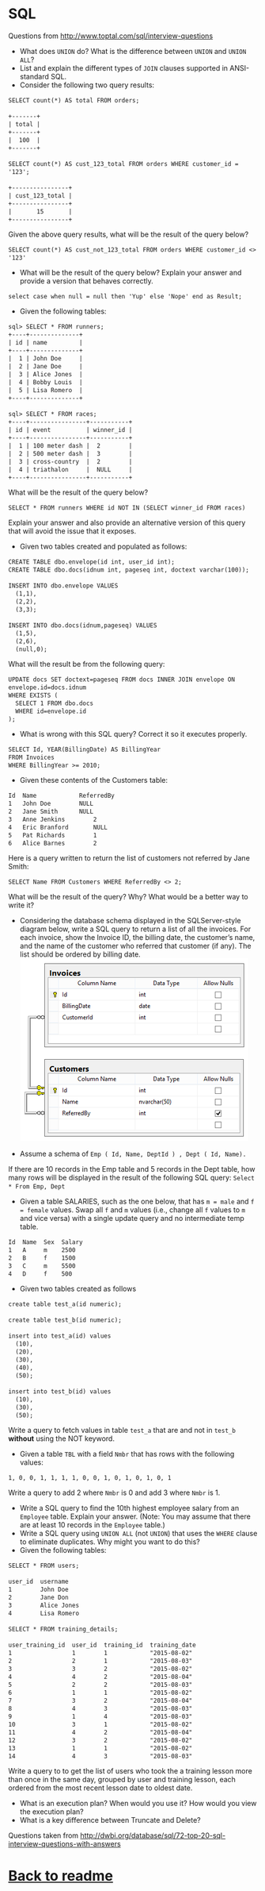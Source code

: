 # SQL

Questions from http://www.toptal.com/sql/interview-questions

- What does `UNION` do? What is the difference between `UNION` and `UNION ALL`?
- List and explain the different types of `JOIN` clauses supported in ANSI-standard SQL.
- Consider the following two query results:
```
SELECT count(*) AS total FROM orders;

+-------+
| total |
+-------+
|  100  |
+-------+

SELECT count(*) AS cust_123_total FROM orders WHERE customer_id = '123';

+----------------+
| cust_123_total |
+----------------+
|       15       |
+----------------+
```
Given the above query results, what will be the result of the query below?
```
SELECT count(*) AS cust_not_123_total FROM orders WHERE customer_id <> '123'
```

-  What will be the result of the query below? Explain your answer and provide a version that behaves correctly.
```
select case when null = null then 'Yup' else 'Nope' end as Result;
```

- Given the following tables:
```
sql> SELECT * FROM runners;
+----+--------------+
| id | name         |
+----+--------------+
|  1 | John Doe     |
|  2 | Jane Doe     |
|  3 | Alice Jones  |
|  4 | Bobby Louis  |
|  5 | Lisa Romero  |
+----+--------------+

sql> SELECT * FROM races;
+----+----------------+-----------+
| id | event          | winner_id |
+----+----------------+-----------+
|  1 | 100 meter dash |  2        |
|  2 | 500 meter dash |  3        |
|  3 | cross-country  |  2        |
|  4 | triathalon     |  NULL     |
+----+----------------+-----------+
```
What will be the result of the query below?
```
SELECT * FROM runners WHERE id NOT IN (SELECT winner_id FROM races)
```
Explain your answer and also provide an alternative version of this query that will avoid the issue that it exposes.

- Given two tables created and populated as follows:
```
CREATE TABLE dbo.envelope(id int, user_id int);
CREATE TABLE dbo.docs(idnum int, pageseq int, doctext varchar(100));

INSERT INTO dbo.envelope VALUES
  (1,1),
  (2,2),
  (3,3);

INSERT INTO dbo.docs(idnum,pageseq) VALUES
  (1,5),
  (2,6),
  (null,0);
```
What will the result be from the following query:
```
UPDATE docs SET doctext=pageseq FROM docs INNER JOIN envelope ON envelope.id=docs.idnum
WHERE EXISTS (
  SELECT 1 FROM dbo.docs
  WHERE id=envelope.id
);
```

- What is wrong with this SQL query? Correct it so it executes properly.
```
SELECT Id, YEAR(BillingDate) AS BillingYear 
FROM Invoices
WHERE BillingYear >= 2010;
```

- Given these contents of the Customers table:
```
Id	Name			ReferredBy
1	John Doe		NULL
2	Jane Smith		NULL
3	Anne Jenkins		2
4	Eric Branford		NULL
5	Pat Richards		1
6	Alice Barnes		2
```
Here is a query written to return the list of customers not referred by Jane Smith:
```
SELECT Name FROM Customers WHERE ReferredBy <> 2;
```
What will be the result of the query? Why? What would be a better way to write it?

- Considering the database schema displayed in the SQLServer-style diagram below, write a SQL query to return a list of all the invoices. For each invoice, show the Invoice ID, the billing date, the customer’s name, and the name of the customer who referred that customer (if any). The list should be ordered by billing date.
![SQL Diagram](./sql-diagram.png)

- Assume a schema of `Emp ( Id, Name, DeptId ) , Dept ( Id, Name).`

If there are 10 records in the Emp table and 5 records in the Dept table, how many rows will be displayed in the result of the following SQL query: `Select * From Emp, Dept`

- Given a table SALARIES, such as the one below, that has `m = male` and `f = female` values. Swap all `f` and `m` values (i.e., change all `f` values to `m` and vice versa) with a single update query and no intermediate temp table.
```
Id  Name  Sex  Salary
1   A     m    2500
2   B     f    1500
3   C     m    5500
4   D     f    500
```

- Given two tables created as follows
```
create table test_a(id numeric);

create table test_b(id numeric);

insert into test_a(id) values
  (10),
  (20),
  (30),
  (40),
  (50);

insert into test_b(id) values
  (10),
  (30),
  (50);
```
Write a query to fetch values in table `test_a` that are and not in `test_b` **without** using the NOT keyword.

- Given a table `TBL` with a field `Nmbr` that has rows with the following values:
```
1, 0, 0, 1, 1, 1, 1, 0, 0, 1, 0, 1, 0, 1, 0, 1
```
Write a query to add 2 where `Nmbr` is 0 and add 3 where `Nmbr` is 1.

- Write a SQL query to find the 10th highest employee salary from an `Employee` table. Explain your answer. (Note: You may assume that there are at least 10 records in the `Employee` table.)
- Write a SQL query using `UNION ALL` (not `UNION`) that uses the `WHERE` clause to eliminate duplicates. Why might you want to do this?
- Given the following tables:
```
SELECT * FROM users;

user_id  username
1        John Doe                                                                                            
2        Jane Don                                                                                            
3        Alice Jones                                                                                         
4        Lisa Romero

SELECT * FROM training_details;

user_training_id  user_id  training_id  training_date
1                 1        1            "2015-08-02"
2                 2        1            "2015-08-03"
3                 3        2            "2015-08-02"
4                 4        2            "2015-08-04"
5                 2        2            "2015-08-03"
6                 1        1            "2015-08-02"
7                 3        2            "2015-08-04"
8                 4        3            "2015-08-03"
9                 1        4            "2015-08-03"
10                3        1            "2015-08-02"
11                4        2            "2015-08-04"
12                3        2            "2015-08-02"
13                1        1            "2015-08-02"
14                4        3            "2015-08-03"
```
Write a query to to get the list of users who took the a training lesson more than once in the same day, grouped by user and training lesson, each ordered from the most recent lesson date to oldest date.

- What is an execution plan? When would you use it? How would you view the execution plan?
- What is a key difference between Truncate and Delete?

Questions taken from http://dwbi.org/database/sql/72-top-20-sql-interview-questions-with-answers

# [Back to readme](../readme.md)